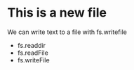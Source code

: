 # This is a new file

We can write text to a file with fs.writefile

* fs.readdir
* fs.readFile
* fs.writeFile